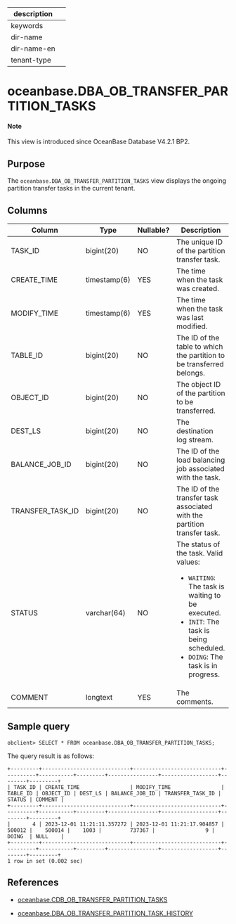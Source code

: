 | description ||
|---|---|
| keywords ||
| dir-name ||
| dir-name-en ||
| tenant-type ||

# oceanbase.DBA_OB_TRANSFER_PARTITION_TASKS

<main id="notice" type='explain'>
  <h4>Note</h4>
  <p>This view is introduced since OceanBase Database V4.2.1 BP2. </p>
</main>

## Purpose

The `oceanbase.DBA_OB_TRANSFER_PARTITION_TASKS` view displays the ongoing partition transfer tasks in the current tenant.

## Columns

| **Column** | **Type** | **Nullable?** | **Description** |
| --- | --- | --- | --- |
| TASK_ID | bigint(20) | NO | The unique ID of the partition transfer task. |
| CREATE_TIME | timestamp(6) | YES | The time when the task was created. |
| MODIFY_TIME | timestamp(6) | YES | The time when the task was last modified. |
| TABLE_ID | bigint(20) | NO | The ID of the table to which the partition to be transferred belongs. |
| OBJECT_ID | bigint(20) | NO | The object ID of the partition to be transferred. |
| DEST_LS | bigint(20) | NO | The destination log stream. |
| BALANCE_JOB_ID | bigint(20) | NO | The ID of the load balancing job associated with the task. |
| TRANSFER_TASK_ID | bigint(20) | NO | The ID of the transfer task associated with the partition transfer task. |
| STATUS | varchar(64) | NO | The status of the task. Valid values:<ul><li>`WAITING`: The task is waiting to be executed.</li><li>`INIT`: The task is being scheduled.</li><li>`DOING`: The task is in progress.</li></ul> |
| COMMENT | longtext | YES | The comments. |

## Sample query

```shell
obclient> SELECT * FROM oceanbase.DBA_OB_TRANSFER_PARTITION_TASKS;
```

The query result is as follows:

```shell
+---------+----------------------------+----------------------------+----------+-----------+---------+----------------+------------------+--------+---------+
| TASK_ID | CREATE_TIME                | MODIFY_TIME                | TABLE_ID | OBJECT_ID | DEST_LS | BALANCE_JOB_ID | TRANSFER_TASK_ID | STATUS | COMMENT |
+---------+----------------------------+----------------------------+----------+-----------+---------+----------------+------------------+--------+---------+
|       4 | 2023-12-01 11:21:11.357272 | 2023-12-01 11:21:17.904857 |   500012 |    500014 |    1003 |         737367 |                9 | DOING  | NULL    |
+---------+----------------------------+----------------------------+----------+-----------+---------+----------------+------------------+--------+---------+
1 row in set (0.002 sec)
```

## References

* [oceanbase.CDB_OB_TRANSFER_PARTITION_TASKS](11500.o-cdb_ob_transfer_partition_tasks-of-sys-tenant.md)

* [oceanbase.DBA_OB_TRANSFER_PARTITION_TASK_HISTORY](23300.o-dba_ob_transfer_partition_tasks_history-of-sys-tenant.md)
